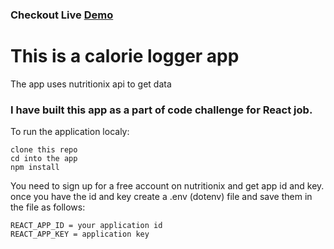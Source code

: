 ### Checkout Live [Demo](https://blissful-snyder-c7e516.netlify.com)
# This is a calorie logger app
The app uses nutritionix api to get data

### I have built this app as a part of code challenge for React job.

To run the application localy:
```
clone this repo
cd into the app
npm install
```

You need to sign up for a free account on nutritionix and get app id and key.
once you have the id and key create a .env (dotenv) file and save them in the file as follows:
```
REACT_APP_ID = your application id
REACT_APP_KEY = application key
```